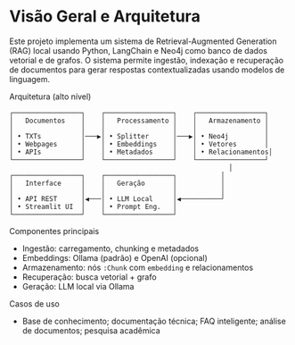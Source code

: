 # Visão Geral e Arquitetura

Este projeto implementa um sistema de Retrieval-Augmented Generation (RAG) local usando Python, LangChain e Neo4j como banco de dados vetorial e de grafos. O sistema permite ingestão, indexação e recuperação de documentos para gerar respostas contextualizadas usando modelos de linguagem.

Arquitetura (alto nível)
```
┌─────────────────┐    ┌─────────────────┐    ┌─────────────────┐
│   Documentos    │    │   Processamento │    │   Armazenamento │
│                 │    │                 │    │                 │
│ • TXTs          │───▶│ • Splitter      │───▶│ • Neo4j         │
│ • Webpages      │    │ • Embeddings    │    │ • Vetores       │
│ • APIs          │    │ • Metadados     │    │ • Relacionamentos│
└─────────────────┘    └─────────────────┘    └─────────────────┘
                                                       │
┌─────────────────┐    ┌─────────────────┐           │
│   Interface     │    │   Geração       │           │
│                 │    │                 │           │
│ • API REST      │◀───│ • LLM Local     │◀──────────┘
│ • Streamlit UI  │    │ • Prompt Eng.   │
└─────────────────┘    └─────────────────┘
```

Componentes principais
- Ingestão: carregamento, chunking e metadados
- Embeddings: Ollama (padrão) e OpenAI (opcional)
- Armazenamento: nós `:Chunk` com `embedding` e relacionamentos
- Recuperação: busca vetorial + grafo
- Geração: LLM local via Ollama

Casos de uso
- Base de conhecimento; documentação técnica; FAQ inteligente; análise de documentos; pesquisa acadêmica
